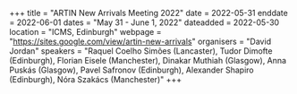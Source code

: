 +++
title = "ARTIN New Arrivals Meeting 2022"
date = 2022-05-31
enddate = 2022-06-01
dates = "May 31 - June 1, 2022"
dateadded = 2022-05-30
location = "ICMS, Edinburgh"
webpage = "https://sites.google.com/view/artin-new-arrivals"
organisers = "David Jordan"
speakers = "Raquel Coelho Simões (Lancaster), Tudor Dimofte (Edinburgh), Florian Eisele (Manchester), Dinakar Muthiah (Glasgow), Anna Puskás (Glasgow), Pavel Safronov (Edinburgh), Alexander Shapiro (Edinburgh), Nóra Szakács (Manchester)"
+++
